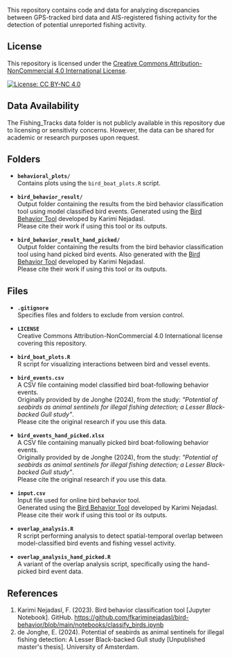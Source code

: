 This repository contains code and data for analyzing discrepancies between GPS-tracked bird data and AIS-registered fishing activity for the detection of potential unreported fishing activity.

## License

This repository is licensed under the [Creative Commons Attribution-NonCommercial 4.0 International License](https://creativecommons.org/licenses/by-nc/4.0/).

[![License: CC BY-NC 4.0](https://licensebuttons.net/l/by-nc/4.0/88x31.png)](https://creativecommons.org/licenses/by-nc/4.0/)

## Data Availability

The Fishing_Tracks data folder is not publicly available in this repository due to licensing or sensitivity concerns.
However, the data can be shared for academic or research purposes upon request.  

## Folders

- **`behavioral_plots/`**  
  Contains plots using the `bird_boat_plots.R` script.

- **`bird_behavior_result/`**  
  Output folder containing the results from the bird behavior classification tool using model classified bird events.
  Generated using the [Bird Behavior Tool](https://github.com/fkariminejadasl/bird-behavior/blob/main/notebooks/classify_birds.ipynb) developed by Karimi Nejadasl.  
  Please cite their work if using this tool or its outputs.

- **`bird_behavior_result_hand_picked/`**  
  Output folder containing the results from the bird behavior classification tool using hand picked bird events.
  Also generated with the [Bird Behavior Tool](https://github.com/fkariminejadasl/bird-behavior/blob/main/notebooks/classify_birds.ipynb) developed by Karimi Nejadasl.  
  Please cite their work if using this tool or its outputs.

## Files

- **`.gitignore`**  
  Specifies files and folders to exclude from version control.

- **`LICENSE`**  
  Creative Commons Attribution-NonCommercial 4.0 International license covering this repository.

- **`bird_boat_plots.R`**  
  R script for visualizing interactions between bird and vessel events.

- **`bird_events.csv`**  
  A CSV file containing model classified bird boat-following behavior events.  
  Originally provided by de Jonghe (2024), from the study: *"Potential of seabirds as animal sentinels for illegal fishing detection; a Lesser Black-backed Gull study"*.  
  Please cite the original research if you use this data.

- **`bird_events_hand_picked.xlsx`**  
  A CSV file containing manually picked bird boat-following behavior events.  
  Originally provided by de Jonghe (2024), from the study: *"Potential of seabirds as animal sentinels for illegal fishing detection; a Lesser Black-backed Gull study"*.  
  Please cite the original research if you use this data.

- **`input.csv`**  
  Input file used for online bird behavior tool.  
  Generated using the [Bird Behavior Tool](https://github.com/fkariminejadasl/bird-behavior/blob/main/notebooks/classify_birds.ipynb) developed by Karimi Nejadasl.  
  Please cite their work if using this tool or its outputs.

- **`overlap_analysis.R`**  
  R script performing analysis to detect spatial-temporal overlap between model-classified bird events and fishing vessel activity.

- **`overlap_analysis_hand_picked.R`**  
  A variant of the overlap analysis script, specifically using the hand-picked bird event data.

## References

1. Karimi Nejadasl, F. (2023). Bird behavior classification tool [Jupyter Notebook]. GitHub. https://github.com/fkariminejadasl/bird-behavior/blob/main/notebooks/classify_birds.ipynb 
2. de Jonghe, E. (2024). Potential of seabirds as animal sentinels for illegal fishing detection: A Lesser Black-backed Gull study [Unpublished master's thesis]. University of Amsterdam.
